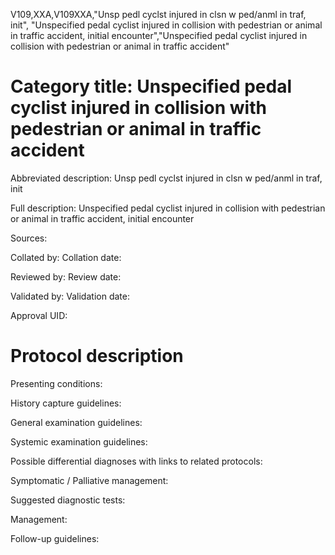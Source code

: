 V109,XXA,V109XXA,"Unsp pedl cyclst injured in clsn w ped/anml in traf, init", "Unspecified pedal cyclist injured in collision with pedestrian or animal in traffic accident, initial encounter","Unspecified pedal cyclist injured in collision with pedestrian or animal in traffic accident"
# Category title: Unspecified pedal cyclist injured in collision with pedestrian or animal in traffic accident

Abbreviated description: Unsp pedl cyclst injured in clsn w ped/anml in traf, init

Full description: Unspecified pedal cyclist injured in collision with pedestrian or animal in traffic accident, initial encounter

Sources:

Collated by:
Collation date:

Reviewed by:
Review date:

Validated by:
Validation date:

Approval UID:

# Protocol description

Presenting conditions:

History capture guidelines:

General examination guidelines:

Systemic examination guidelines:

Possible differential diagnoses with links to related protocols:

Symptomatic / Palliative management:

Suggested diagnostic tests:

Management:

Follow-up guidelines:
